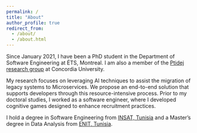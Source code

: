 ```yaml
---
permalink: /
title: "About"
author_profile: true
redirect_from: 
  - /about/
  - /about.html
---
```


Since January 2021, I have been a PhD student in the Department of Software Engineering at ÉTS, Montreal. I am also a member of the <a href="https://www.ptidej.net/members/">Ptidej research group</a> at Concordia University.

My research focuses on leveraging AI techniques to assist the migration of legacy systems to Microservices. We propose an end-to-end solution that supports developers through this resource-intensive process. Prior to my doctoral studies, I worked as a software engineer, where I developed cognitive games designed to enhance recruitment practices.

I hold a degree in Software Engineering from <a href="https://insat.rnu.tn/">INSAT, Tunisia</a> and a Master’s degree in Data Analysis from <a href="https://enit.rnu.tn/en/home-en/">ENIT, Tunisia</a>.
